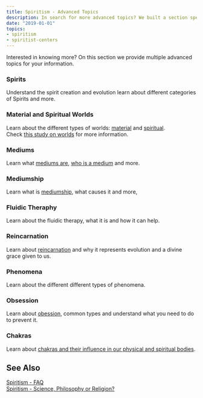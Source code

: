 ```yaml
---
title: Spiritism - Advanced Topics
description: In search for more advanced topics? We built a section specific for more in-depth knowledge.
date: "2019-01-01"
topics:
- spiritism
- spiritist-centers
---
```


Interested in knowing more? On this section we provide multiple advanced topics for your information.

### Spirits 
Understand the spirit creation and evolution learn about different categories of Spirits and more.  

### Material and Spiritual Worlds 
Learn about the different types of worlds: [material](/about/material-world) and [spiritual](/about/spiritual-world).  
Check [this study on worlds](/studies/worlds) for more information.

### Mediums 
Learn what [mediums are](/spiritism/mediumship/mediums), [who is a medium](/spiritism/mediumship/who-is-medium) and more.

### Mediumship 
Learn what is [mediumship](/spiritism/mediumship), what causes it and more,

### Fluidic Theraphy 
Learn about the fluidic therapy, what it is and how it can help.

### Reincarnation 
Learn about [reincarnation](/spiritism/reincarnation) and why it represents evolution and a divine grace given to us.

### Phenomena 
Learn about the different different types of phenomena.

### Obsession 
Learn about [obession](/spiritism/obsession), common types and understand what you need to do to prevent it.

### Chakras 
Learn about [chakras and their influence in our physical and spiritual bodies](/studies/chakras).

## See Also
[Spiritism - FAQ](../faq)  
[Spiritism - Science, Philosophy or Religion?](../science-philosophy-religion)  

